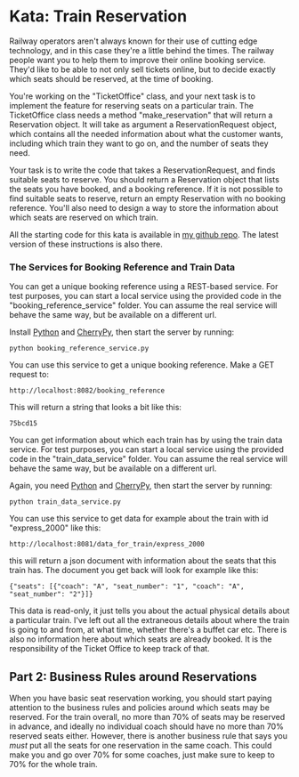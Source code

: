 # Kata: Train Reservation

Railway operators aren't always known for their use of cutting edge technology, and in this case they're a little behind the times. The railway people want you to help them to improve their online booking service. They'd like to be able to not only sell tickets online, but to decide exactly which seats should be reserved, at the time of booking.

You're working on the "TicketOffice" class, and your next task is to implement the feature for reserving seats on a particular train. The TicketOffice class needs a method "make_reservation" that will return a Reservation object. It will take as argument a ReservationRequest object, which contains all the needed information about what the customer wants, including which train they want to go on, and the number of seats they need.

Your task is to write the code that takes a ReservationRequest, and finds suitable seats to reserve. You should return a Reservation object that lists the seats you have booked, and a booking reference. If it is not possible to find suitable seats to reserve, return an empty Reservation with no booking reference. You'll also need to design a way to store the information about which seats are reserved on which train.

All the starting code for this kata is available in [my github repo](https://github.com/emilybache/KataTrainReservation). The latest version of these instructions is also there.

### The Services for Booking Reference and Train Data

You can get a unique booking reference using a REST-based service. For test purposes, you can start a local service using the provided code in the "booking_reference_service" folder. You can assume the real service will behave the same way, but be available on a different url.

Install [Python](http://python.org) and [CherryPy](http://www.cherrypy.org/), then start the server by running:

    python booking_reference_service.py

You can use this service to get a unique booking reference. Make a GET request to: 

    http://localhost:8082/booking_reference

This will return a string that looks a bit like this:

	75bcd15

You can get information about which each train has by using the train data service. For test purposes, you can start a local service using the provided code in the "train_data_service" folder. You can assume the real service will behave the same way, but be available on a different url.

Again, you need [Python](http://python.org) and [CherryPy](http://www.cherrypy.org/), then start the server by running:

    python train_data_service.py

You can use this service to get data for example about the train with id "express_2000" like this:

    http://localhost:8081/data_for_train/express_2000

this will return a json document with information about the seats that this train has. The document you get back will look for example like this:

	{"seats": [{"coach": "A", "seat_number": "1", "coach": "A", "seat_number": "2"}]}

This data is read-only, it just tells you about the actual physical details about a particular train. I've left out all the extraneous details about where the train is going to and from, at what time, whether there's a buffet car etc. There is also no information here about which seats are already booked. It is the responsibility of the Ticket Office to keep track of that.

## Part 2: Business Rules around Reservations

When you have basic seat reservation working, you should start paying attention to the business rules and policies around which seats may be reserved. For the train overall, no more than 70% of seats may be reserved in advance, and ideally no individual coach should have no more than 70% reserved seats either. However, there is another business rule that says you _must_ put all the seats for one reservation in the same coach. This could make you and go over 70% for some coaches, just make sure to keep to 70% for the whole train.
